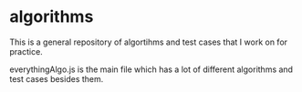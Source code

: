 # algorithms

This is a general repository of algortihms and test cases that I work on for practice. 

everythingAlgo.js is the main file which has a lot of different algorithms and test cases besides them.
